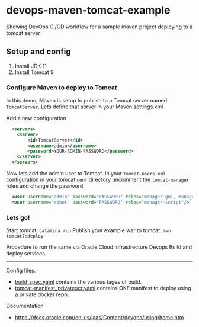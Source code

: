 # devops-maven-tomcat-example

Showing DevOps CI/CD workflow for a sample maven project deploying to a tomcat server

## Setup and config
1. Install JDK 11
1. Install Tomcat 9

### Configure Maven to deploy to Tomcat
In this demo, Maven is setup to publish to a Tomcat server named `TomcatServer`. Lets define that server in your Maven settings.xml

Add a new configuration

```XML
  <servers>
    <server>
        <id>TomcatServer</id>
        <username>admin</username>
        <password>YOUR-ADMIN-PASSWORD</password>
    </server>
  </servers>
```

Now lets add the admin user to Tomcat. In your `tomcat-users.xml` configuration in your tomcat `conf` directory uncomment the `tomcat-manager` roles and change the password

```XML
  <user username="admin" password="PASSWORD" roles="manager-gui, manager-script"/>
  <user username="robot" password="PASSWORD" roles="manager-script"/>
```

### Lets go!
Start tomcat: `catalina run`
Publish your example war to tomcat: `mvn tomcat7:deploy`

Procedure to run the same via Oracle Cloud Infrastrecture Devops Build and deploy services.

---------------------------------

Config files.

- [build_spec.yaml](build_spec.yaml) contains the various tages of build.
- [tomcat-manifest_privateocr.yaml](tomcat-manifest_privateocr.yaml) contains OKE manifest to deploy using a private docker repo.  

Documentation

- https://docs.oracle.com/en-us/iaas/Content/devops/using/home.htm 



